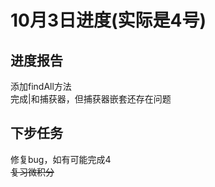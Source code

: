 # 10月3日进度(实际是4号)

## 进度报告
添加findAll方法  
完成|和捕获器，但捕获器嵌套还存在问题  
  
## 下步任务
修复bug，如有可能完成4  
<del>复习微积分</del>
